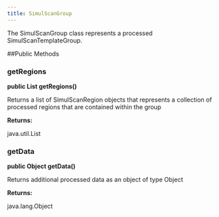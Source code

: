 ```yaml
---
title: SimulScanGroup
---
```


The SimulScanGroup class represents a processed SimulScanTemplateGroup.

##Public Methods

### getRegions

**public List getRegions()**

Returns a list of SimulScanRegion objects that represents a collection of processed regions
 	that are contained within the group

**Returns:**

java.util.List

### getData

**public Object getData()**

Returns additional processed data as an object of type Object

**Returns:**

java.lang.Object


